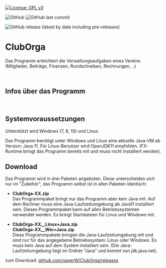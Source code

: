 
[![License: GPL v3](https://img.shields.io/badge/License-GPLv3-blue.svg)](https://www.gnu.org/licenses/gpl-3.0)


![GitHub](https://img.shields.io/github/license/xaverW/ClubOrga)
![GitHub last commit](https://img.shields.io/github/last-commit/xaverW/ClubOrga)

![GitHub release (latest by date including pre-releases)](https://img.shields.io/github/v/release/xaverW/ClubOrga?include_prereleases)


# ClubOrga

Das Programm erleichtert die Verwaltungsaufgaben eines Vereins (Mitglieder, Beiträge, Finanzen, Rundschreiben, Rechnungen, ..) 

<br />

## Infos über das Programm


<br />

## Systemvoraussetzungen

Unterstützt wird Windows (7, 8, 10) und Linux. 

Das Programm benötigt unter Windows und Linux eine aktuelle Java-VM ab Version: Java 11.
Für Linux-Benutzer wird OpenJDK11 empfohlen. (FX-Runtime bringt das Programm bereits mit und muss nicht installiert werden).

## Download

Das Programm wird in drei Paketen angeboten. Diese unterscheiden sich nur im "Zubehör", das Programm selbst ist in allen Paketen identisch:

- **ClubOrga-XX.zip**  
Das Programmpaket bringt nur das Programm aber kein Java mit. Auf dem Rechner muss eine Java-Laufzeitumgebung ab Java11 installiert sein. Dieses Programmpaket kann auf allen Betriebssystemen verwendet werden. Es bringt Startdateien für Linux und Windows mit.

- **ClubOrga-XX__Linux+Java.zip**  
**ClubOrga-XX__Win+Java.zip**  
Diese Programmpakete bringen die Java-Laufzeitumgebung mit und sind nur für das angegebene Betriebssystem: Linux oder Windows. Es muss kein Java auf dem System installiert sein. (Die Java-Laufzeitumgebung liegt im Ordner "Java" und kommt von jdk.java.net).

zum Download: [github.com/xaverW/ClubOrga/releases](https://github.com/xaverW/cluborga/releases)
